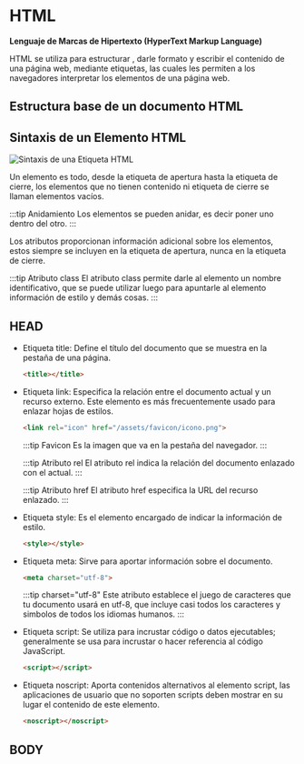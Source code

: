 
# HTML

**Lenguaje de Marcas de Hipertexto (HyperText Markup Language)**

<p class="justificado"> <span class="negrita">HTML</span> se utiliza para <span class="negrita"> estructurar</span> , darle <span class="negrita"> formato </span> y escribir el <span class="negrita">contenido</span> de una página web, mediante <span class="negrita"> etiquetas</span>, las cuales les permiten a los navegadores interpretar los elementos de una página web.</p>

## Estructura base de un documento HTML

<EstructuraHTML/>

## Sintaxis de un Elemento HTML

 ![Sintaxis de una Etiqueta HTML](/Sintaxis-HTML.png) 

<p class="justificado">Un <span class="negrita">elemento</span> es todo, desde la etiqueta de apertura hasta la etiqueta de cierre, los elementos que no tienen contenido ni etiqueta de cierre se llaman <span class="negrita"> elementos vacíos</span>.</p>

:::tip Anidamiento
Los elementos se pueden <span class="negrita">anidar</span>, es decir poner uno dentro del otro.
:::

<p class="justificado">Los <span class="negrita">atributos</span> proporcionan información adicional sobre los elementos, estos siempre se incluyen en la etiqueta de apertura, nunca en la etiqueta de cierre.</p>

:::tip Atributo class
El atributo <span class="negrita">class</span> permite darle al elemento un nombre identificativo, que se puede utilizar luego para apuntarle al elemento información de estilo y demás cosas.
:::

## HEAD

<ul>
<li> <span class="negrita">Etiqueta title:</span> Define el título del documento que se muestra en la pestaña de una página.</li>

```html 
<title></title>
```
<li> <span class="negrita">Etiqueta link:</span> Especifica la relación entre el documento actual y un recurso externo. Este elemento es más frecuentemente usado para enlazar hojas de estilos.</li>

```html
<link rel="icon" href="/assets/favicon/icono.png">
```
:::tip Favicon
Es la imagen que va en la pestaña del navegador.
:::

:::tip Atributo rel
El atributo <span class="negrita">rel</span> indica la relación del documento enlazado con el actual.
:::

:::tip Atributo href
El atributo <span class="negrita">href</span> especifica la URL del recurso enlazado.
:::

<li> <span class="negrita">Etiqueta style:</span> Es el elemento encargado de indicar la información de estilo.</li>

```html
<style></style>
```
<li> <span class="negrita">Etiqueta meta:</span> Sirve para aportar información sobre el documento.</li>

```html
<meta charset="utf-8">
```
:::tip charset="utf-8"
Este atributo establece el juego de caracteres que tu documento usará en utf-8, que incluye casi todos los caracteres y simbolos de todos los idiomas humanos.
:::

<li> <span class="negrita">Etiqueta script:</span> Se utiliza para incrustar código o datos ejecutables; generalmente se usa para incrustar o hacer referencia al código JavaScript.</li>

```html
<script></script>
```

<li> <span class="negrita">Etiqueta noscript:</span> Aporta contenidos alternativos al elemento script, las aplicaciones de usuario que no soporten scripts deben mostrar en su lugar el contenido de este elemento.</li>

```html
<noscript></noscript>
```
</ul>

## BODY

 
